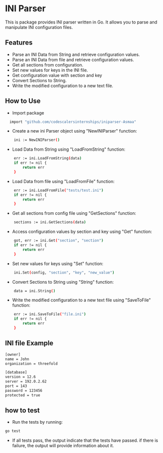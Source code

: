 # INI Parser

This is package provides INI parser written in Go. It allows you to parse and manipulate INI configuration files.

## Features

- Parse an INI Data from String and retrieve configuration values.
- Parse an INI Data from file and retrieve configuration values.
- Get all sections from configuration.
- Set new values for keys in the INI file.
- Get configuration value with section and key
- Convert Sections to String.
- Write the modified configuration to a new text file.

## How to Use

- Import package

```sh
  import "github.com/codescalersinternships/iniparser-Asmaa"
```

- Create a new ini Parser object using "NewINIParser" function:

```sh
	ini := NewINIParser()
```

- Load Data from String using "LoadFromString" function:

```sh
	err := ini.LoadFromString(data)
	if err != nil {
		return err
	}
```

- Load Data from file using "LoadFromFile" function:

```sh
	err := ini.LoadFromFile("tests/test.ini")
	if err != nil {
		return err
	}
```

- Get all sections from config file using "GetSections" function:

```sh
	sections := ini.GetSections(data)
```

- Access configuration values by section and key using "Get" function:

```sh
	got, err := ini.Get("section", "section")
	if err != nil {
		return err
	}
```

- Set new values for keys using "Set" function:

```sh
	ini.Set(config, "section", "key", "new_value")
```

- Convert Sections to String using "String" function:

```sh
	data = ini.String()
```

- Write the modified configuration to a new text file using "SaveToFile" function:

```sh
	err := ini.SaveToFile("file.ini")
	if err != nil {
		return err
	}
```

## INI file Example

```sh
[owner]
name = John
organization = threefold

[database]
version = 12.6
server = 192.0.2.62
port = 143
password = 123456
protected = true

```

## how to test

- Run the tests by running:

```sh
go test
```

- If all tests pass, the output indicate that the tests have passed. if there is failure, the output will provide information about it.
